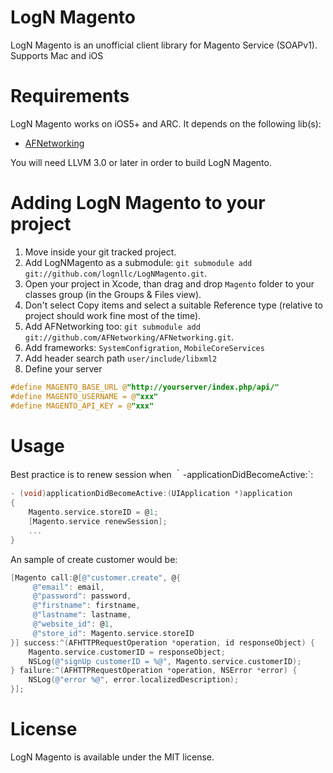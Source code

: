 LogN Magento
============

LogN Magento is an unofficial client library for Magento Service (SOAPv1). Supports Mac and iOS

Requirements
============   

LogN Magento works on iOS5+ and ARC. It depends on the following lib(s):

* [AFNetworking](https://github.com/AFNetworking/AFNetworking)

You will need LLVM 3.0 or later in order to build LogN Magento. 

Adding LogN Magento to your project
===================================

1. Move inside your git tracked project.
2. Add LogNMagento as a submodule: `git submodule add git://github.com/lognllc/LogNMagento.git`.
3. Open your project in Xcode, than drag and drop `Magento` folder to your classes group (in the Groups & Files view).
4. Don't select Copy items and select a suitable Reference type (relative to project should work fine most of the time). 
5. Add AFNetworking too: `git submodule add git://github.com/AFNetworking/AFNetworking.git`.
6. Add frameworks: `SystemConfigration`, `MobileCoreServices`
7. Add header search path `user/include/libxml2`
8. Define your server

```objective-c
#define MAGENTO_BASE_URL @"http://yourserver/index.php/api/"
#define MAGENTO_USERNAME = @"xxx"
#define MAGENTO_API_KEY = @"xxx"
```
               
Usage
=====

Best practice is to renew session when ｀-applicationDidBecomeActive:`:
  
```objective-c 
- (void)applicationDidBecomeActive:(UIApplication *)application
{
	Magento.service.storeID = @1;
	[Magento.service renewSession];
	...
}
```

An sample of create customer would be:
               
```objective-c
[Magento call:@[@"customer.create", @{
	 @"email": email,
	 @"password": password,
	 @"firstname": firstname,
	 @"lastname": lastname,
	 @"website_id": @1,
	 @"store_id": Magento.service.storeID
}] success:^(AFHTTPRequestOperation *operation, id responseObject) {
	Magento.service.customerID = responseObject;
	NSLog(@"signUp customerID = %@", Magento.service.customerID);
} failure:^(AFHTTPRequestOperation *operation, NSError *error) {
	NSLog(@"error %@", error.localizedDescription);
}];
```
	
License
=======
LogN Magento is available under the MIT license.
